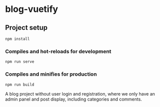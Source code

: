 # blog-vuetify

## Project setup
```
npm install
```

### Compiles and hot-reloads for development
```
npm run serve
```

### Compiles and minifies for production
```
npm run build
```
A blog project without user login and registration, where we only have an admin panel and post display, including categories and comments.
